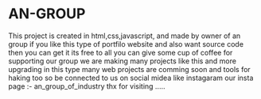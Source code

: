 # AN-GROUP
This project is created in html,css,javascript, and made by owner of an group 
if you like this type of portfilo website and also want source code 
then you can get it its free to all 
you can give some cup of coffee for supporting our group
we are making many projects like this and more upgrading in this type 
many web projects are comming soon and tools for haking too
so be connected to us on social midea like instagaram
our insta page :- an_group_of_industry
thx for visiting .....
